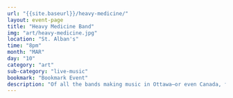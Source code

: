 ```yaml
---
url: "{{site.baseurl}}/heavy-medicine/"
layout: event-page
title: "Heavy Medicine Band"
img: "art/heavy-medicine.jpg"
location: "St. Alban's"
time: "8pm"
month: "MAR"
day: "10"
category: "art"
sub-category: "live-music"
bookmark: "Bookmark Event"
description: "Of all the bands making music in Ottawa—or even Canada, for that matter—the Heavy Medicine Band is pursuing a style and sound that is wholly their own. It’s phsyc-rock dipped in folk noir, driven by the profound lyricism and vocal prowess of Keturah Johnson."
---
```

